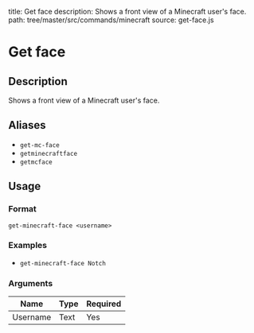 title: Get face
description: Shows a front view of a Minecraft user's face.
path: tree/master/src/commands/minecraft
source: get-face.js

# Get face

## Description

Shows a front view of a Minecraft user's face.

## Aliases

* `get-mc-face`
* `getminecraftface`
* `getmcface`

## Usage

### Format

`get-minecraft-face <username>`

### Examples

* `get-minecraft-face Notch`

### Arguments

| Name     | Type | Required |
|----------|------|----------|
| Username | Text | Yes      |
